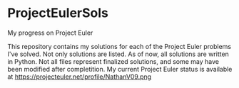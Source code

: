 # ProjectEulerSols
My progress on Project Euler

This repository contains my solutions for each of the Project Euler problems I've solved. 
Not only solutions are listed. 
As of now, all solutions are written in Python.
Not all files represent finalized solutions, and some may have been modified after completition.
My current Project Euler status is available at https://projecteuler.net/profile/NathanV09.png
